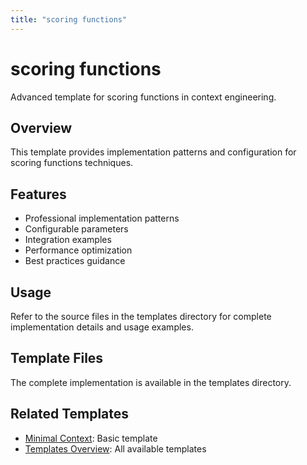 ```yaml
---
title: "scoring functions"
---
```


# scoring functions

Advanced template for scoring functions in context engineering.

## Overview

This template provides implementation patterns and configuration for scoring functions techniques.

## Features

- Professional implementation patterns
- Configurable parameters
- Integration examples
- Performance optimization
- Best practices guidance

## Usage

Refer to the source files in the templates directory for complete implementation details and usage examples.

## Template Files

The complete implementation is available in the templates directory.

## Related Templates

- [Minimal Context](/docs/templates/minimal-context): Basic template
- [Templates Overview](/docs/templates): All available templates
